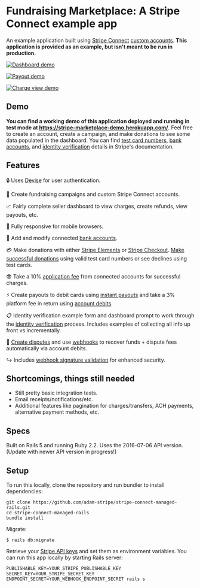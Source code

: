 # Fundraising Marketplace: A Stripe Connect example app

An example application built using [Stripe Connect](https://stripe.com/docs/connect) [custom accounts](https://stripe.com/docs/connect/custom-accounts). **This application is provided as an example, but isn't meant to be run in production.**

[![Dashboard demo](https://i.imgur.com/2YvhiaL.png)](https://stripe-marketplace-demo.herokuapp.com)

[![Payout demo](https://i.imgur.com/6s5vm9A.png)](https://stripe-marketplace-demo.herokuapp.com)

[![Charge view demo](https://i.imgur.com/GO0SsHL.png)](https://stripe-marketplace-demo.herokuapp.com)


## Demo
**You can find a working demo of this application deployed and running in test mode at https://stripe-marketplace-demo.herokuapp.com/**. Feel free to create an account, create a campaign, and make donations to see some data populated in the dashboard. You can find [test card numbers](https://stripe.com/docs/testing#cards), [bank accounts](https://stripe.com/docs/testing#managed-accounts), and [identity verification](https://stripe.com/docs/connect/testing) details in Stripe's documentation.


## Features
:lock: Uses [Devise](https://github.com/plataformatec/devise) for user authentication.

:money_with_wings: Create fundraising campaigns and custom Stripe Connect accounts.

:chart_with_upwards_trend: Fairly complete seller dashboard to view charges, create refunds, view payouts, etc.

:iphone: Fully responsive for mobile browsers.

:bank: Add and modify connected [bank accounts](https://stripe.com/docs/api#account_create_bank_account).

:credit_card: Make donations with either [Stripe Elements](https://stripe.com/docs/elements) or [Stripe Checkout](https://stripe.com/docs/checkout). [Make successful donations](https://stripe.com/docs/testing#cards) using valid test card numbers or see declines using test cards.

:sunglasses: Take a 10% [application fee](https://stripe.com/docs/connect/charges) from connected accounts for successful charges.

:zap: Create payouts to debit cards using [instant payouts](https://stripe.com/docs/connect/payouts#instant-payouts) and take a 3% platform fee in return using [account debits](https://stripe.com/docs/connect/account-debits).

:clipboard: Identity verification example form and dashboard prompt to work through the [identity verification](https://stripe.com/docs/connect/identity-verification) process. Includes examples of collecting all info up front vs incrementally.

:poop: [Create disputes](https://stripe.com/docs/testing#disputes) and use [webhooks](https://stripe.com/docs/webhooks) to recover funds + dispute fees automatically via account debits.

:arrow_right_hook: Includes [webhook signature validation](https://stripe.com/docs/webhooks#signatures) for enhanced security.


## Shortcomings, things still needed
* Still pretty basic integration tests.
* Email receipts/notifications/etc.
* Additional features like pagination for charges/transfers, ACH payments, alternative payment methods, etc.


## Specs
Built on Rails 5 and running Ruby 2.2. Uses the 2016-07-06 API version. (Update with newer API version in progress!)


## Setup
To run this locally, clone the repository and run bundler to install dependencies:

```
git clone https://github.com/adam-stripe/stripe-connect-managed-rails.git
cd stripe-connect-managed-rails
bundle install
```

Migrate:

```
$ rails db:migrate
```

Retrieve your [Stripe API keys](https://dashboard.stripe.com/account/apikeys) and set them as environment variables. You can run this app locally by starting Rails server:

```
PUBLISHABLE_KEY=YOUR_STRIPE_PUBLISHABLE_KEY SECRET_KEY=YOUR_STRIPE_SECRET_KEY ENDPOINT_SECRET=YOUR_WEBHOOK_ENDPOINT_SECRET rails s
```
